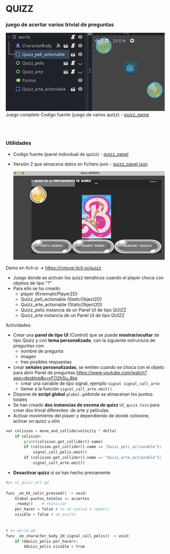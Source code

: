 # QUIZZ 
### juego de acertar varios trivial de preguntas 

![img](quizz_world_scene.png)
Juego completo 
Codigo fuente (juego de varios quizz) - [quizz_game](quizz.zip)






<br>
<br>


### Utilidades 

*  Codigo fuente (panel individual de quizz) - [quizz_panel](quizz_panel.zip)
*  Versión 2 que almacena datos en fichero json -  [quizz_panel json](quizz_panel_json.zip)

   ![img](quizz_portada.png)





Demo en Itch.io -> https://cmiugr.itch.io/quizz

* Juego donde se activan los quizz temáticos cuando el player choca con objetos de tipo "?"
* Para ello se ha creado: 
  * player  (KinematicPlayer2D)
  * Quizz_peli_actionable (StaticObject2D)
  * Quizz_arte_actionable (StaticObject2D)
  * Quizz_pelis instancia de un Panel UI de tipo QUIZZ 
  * Quizz_arte instancia de un Panel UI de tipo QUIZZ  


Actividades: 

* Crear una **panel de tipo UI** (Control) que se puede **mostrar/ocultar** de tipo Quizz y con **tema personalizado**, con la siguiente estructura de preguntas con: 
	* nombre de pregunta 
	* imagen
	* tres posibles respuestas
* crear **señales personalizadas**,  se emiten cuando se choca con el objeto para abrir Panel de preguntas  https://www.youtube.com/watch?app=desktop&v=vFO2hSu_4kg
	* crear una variable de tipo signal, ejemplo ``signal signal_call_arte`` 
	* llamar a la función ``signal_call_arte.emit()``
* Dispone de **script global** ``global.gd``donde se almacenan los puntos totales
* Se han creado **dos instancias de escena de quizz** ``UI_quizz.tscn`` para crear dos trivial diferentes: de arte y películas. 
* Activar movimiento del player y dependiendo de donde colisione, activar un quizz u otro 

```python
var colision = move_and_collide(velocity * delta)
	if colision: 
		print(colision.get_collider().name)
		if (colision.get_collider().name == "Quizz_peli_actionable"):
			signal_call_pelis.emit()
		if (colision.get_collider().name == "Quizz_arte_actionable"):
			signal_call_arte.emit()
```

* **Desactivar quizz** si se han hecho previamente 

```python
#en ui_quizz_art.gd

func _on_bt_salir_pressed() -> void:
	Global.puntos_totales += aciertos
	_ready()	# reiniciar
	por_hacer = false # no se vuelve a repetir
	visible = false # se oculta


# en world.gd
func _on_character_body_2d_signal_call_pelis() -> void:
	if ($Quizz_pelis.por_hacer):
		$Quizz_pelis.visible = true
```
